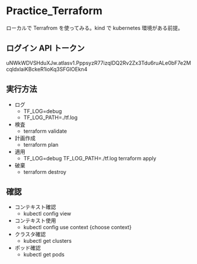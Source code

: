 # Practice_Terraform

ローカルで Terrafrom を使ってみる。kind で kubernetes 環境がある前提。

## ログイン API トークン

uNWkWDVSHduXJw.atlasv1.PppsyzR77izqIDQ2Rv2Zx3Tdu6ruALe0bF7e2McqldxlaiKBckeR1ioKq3SFGlOEkn4

## 実行方法

- ログ
  - TF_LOG=debug
  - TF_LOG_PATH=./tf.log
- 検査
  - terraform validate
- 計画作成
  - terraform plan
- 適用
  - TF_LOG=debug TF_LOG_PATH=./tf.log terraform apply
- 破棄
  - terraform destroy

## 確認

- コンテキスト確認
  - kubectl config view
- コンテキスト使用
  - kubectl config use context {choose context}
- クラスタ確認
  - kubectl get clusters
- ポッド確認
  - kubectl get pods
